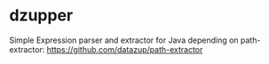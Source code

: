 # dzupper

Simple Expression parser and extractor for Java depending on path-extractor: https://github.com/datazup/path-extractor

